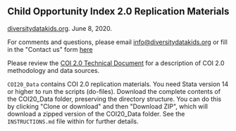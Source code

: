 ## Child Opportunity Index 2.0 Replication Materials

[diversitydatakids.org](http://diversitydatakids.org/ "diversitydatakids.org"). June 8, 2020. 

For comments and questions, please email [info@diversitydatakids.org](info@diversitydatakids.org) or fill in the "Contact us" form [here](http://diversitydatakids.org/contact-us, "diversitydatakids.org/contact-us")

Please review the [COI 2.0 Technical Document](http://diversitydatakids.org/research-library/research-brief/how-we-built-it "How we built it") for a description of COI 2.0 methodology and data sources.

`COI20_Data` contains COI 2.0 replication materials. You need Stata version 14 or higher to run the scripts (do-files). Download the complete contents of the COI20_Data folder, preserving the directory structure. You can do this by clicking "Clone or download" and then "Download ZIP", which will download a zipped version of the COI20_Data folder. See the `INSTRUCTIONS.md` file within for further details.